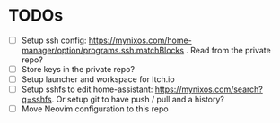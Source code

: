 # TODOs

- [ ] Setup ssh config: https://mynixos.com/home-manager/option/programs.ssh.matchBlocks . Read from the private repo?
- [ ] Store keys in the private repo?
- [ ] Setup launcher and workspace for Itch.io
- [ ] Setup sshfs to edit home-assistant: https://mynixos.com/search?q=sshfs. Or setup git to have push / pull and a history?
- [ ] Move Neovim configuration to this repo
